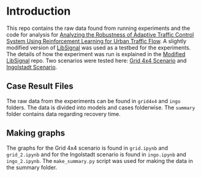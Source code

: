 # Introduction

This repo contains the raw data found from running experiments and the code for analysis for [Analyzing the Robustness of Adaptive Traffic Control System Using Reinforcement Learning for Urban Traffic Flow](https://www.researchgate.net/publication/382675720_Analyzing_the_Robustness_of_Adaptive_Traffic_Control_System_Using_Reinforcement_Learning_for_Urban_Traffic_Flow). A slightly modified version of [LibSignal](https://github.com/DaRL-LibSignal/LibSignal) was used as a testbed for the experiments. The details of how the experiment was run is explained in the [Modified LibSignal](https://github.com/Red-Pheonix/LibSignal/tree/robust_test_1) repo. Two scenarios were tested here: [Grid 4x4 Scenario](https://github.com/Red-Pheonix/Grid-4x4-Scenario) and [Ingolstadt Scenario](https://github.com/Red-Pheonix/sumo_ingolstadt). 

## Case Result Files
The raw data from the experiments can be found in `grid4x4` and `ingo` folders. The data is divided into models and cases folderwise. The `summary` folder contains data regarding recovery time.

## Making graphs
The graphs for the Grid 4x4 scenario is found in `grid.ipynb` and `grid_2.ipynb` and for the Ingolstadt scenario is found in `ingo.ipynb` and `ingo_2.ipynb`. The `make_summary.py` script was used for making the data in the summary folder.
